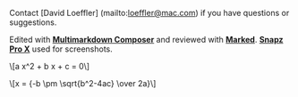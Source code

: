 Contact 
[David Loeffler] (mailto:loeffler@mac.com) 
if you have questions or suggestions.

Edited with [**Multimarkdown Composer**](http://multimarkdown.com/) and reviewed with [**Marked**](http://markedapp.com/).  [**Snapz Pro X**](http://www.ambrosiasw.com/utilities/snapzprox/) used for screenshots. 

\\[a x^2 + b x + c = 0\\]

\\[x = {-b \pm \sqrt{b^2-4ac} \over 2a}\\]


